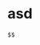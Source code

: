 <!--
Created: Sat Nov 16 2019 17:06:10 GMT+0800 (China Standard Time)
Modified: Sat Nov 16 2019 20:56:20 GMT+0800 (China Standard Time)
-->
# asd
``` C
$$
```